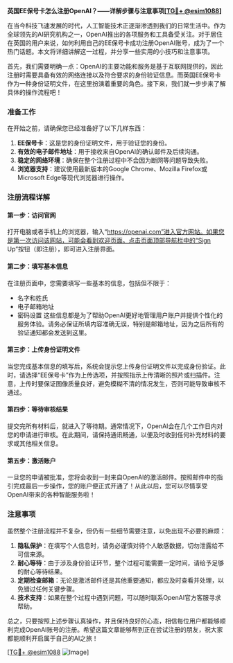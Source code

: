**英国EE保号卡怎么注册OpenAI？——详解步骤与注意事项[[TG💪+ @esim1088](https://t.me/s/esim1088)]**

在当今科技飞速发展的时代，人工智能技术正逐渐渗透到我们的日常生活中。作为全球领先的AI研究机构之一，OpenAI推出的各项服务和工具备受关注。对于居住在英国的用户来说，如何利用自己的EE保号卡成功注册OpenAI账号，成为了一个热门话题。本文将详细讲解这一过程，并分享一些实用的小技巧和注意事项。

首先，我们需要明确一点：OpenAI的主要功能和服务是基于互联网提供的，因此注册时需要具备有效的网络连接以及符合要求的身份验证信息。而英国EE保号卡作为一种身份证明文件，在这里扮演着重要的角色。接下来，我们就一步步来了解具体的操作流程吧！

### 准备工作

在开始之前，请确保您已经准备好了以下几样东西：

1. **EE保号卡**：这是您的身份证明文件，用于验证您的身份。
2. **有效的电子邮件地址**：用于接收来自OpenAI的确认邮件及后续沟通。
3. **稳定的网络环境**：确保在整个注册过程中不会因为断网等问题导致失败。
4. **浏览器支持**：建议使用最新版本的Google Chrome、Mozilla Firefox或Microsoft Edge等现代浏览器进行操作。

### 注册流程详解

#### 第一步：访问官网
打开电脑或者手机上的浏览器，输入“https://openai.com”进入官方网站。如果您是第一次访问该网站，可能会看到欢迎页面。点击页面顶部导航栏中的“Sign Up”按钮（即注册），即可进入注册界面。

#### 第二步：填写基本信息
在注册页面中，您需要填写一些基本的信息，包括但不限于：
- 名字和姓氏
- 电子邮箱地址
- 密码设置
这些信息都是为了帮助OpenAI更好地管理用户账户并提供个性化的服务体验。请务必保证所填内容准确无误，特别是邮箱地址，因为之后所有的验证通知都会发送到这里。

#### 第三步：上传身份证明文件
当您完成基本信息的填写后，系统会提示您上传身份证明文件以完成身份验证。此时，请选择“EE保号卡”作为上传选项，并按照指示上传清晰的照片或扫描件。注意，上传时要保证图像质量良好，避免模糊不清的情况发生，否则可能导致审核不通过。

#### 第四步：等待审核结果
提交完所有材料后，就进入了等待期。通常情况下，OpenAI会在几个工作日内对您的申请进行审核。在此期间，请保持通讯畅通，以便及时收到任何补充材料的要求或其他相关信息。

#### 第五步：激活账户
一旦您的申请被批准，您将会收到一封来自OpenAI的激活邮件。按照邮件中的指引完成最后一步操作，您的账户便正式开通了！从此以后，您可以尽情享受OpenAI带来的各种智能服务啦！

### 注意事项

虽然整个注册流程并不复杂，但仍有一些细节需要注意，以免出现不必要的麻烦：

1. **隐私保护**：在填写个人信息时，请务必谨慎对待个人敏感数据，切勿泄露给不可信来源。
2. **耐心等待**：由于涉及身份验证环节，整个过程可能需要一定时间，请给予足够的耐心等待结果。
3. **定期检查邮箱**：无论是激活邮件还是其他重要通知，都应及时查看并处理，以免错过任何关键步骤。
4. **技术支持**：如果在整个过程中遇到问题，可以随时联系OpenAI官方客服寻求帮助。

总之，只要按照上述步骤认真操作，并且保持良好的心态，相信每位用户都能够顺利完成OpenAI账号的注册。希望这篇文章能够帮到正在尝试注册的朋友，祝大家都能顺利开启属于自己的AI之旅！

[[TG💪+ @esim1088](https://t.me/s/esim1088) ![Image](https://i.postimg.cc/4NQfJmqS/Snipaste-2025-05-13-00-14-12.png)]
